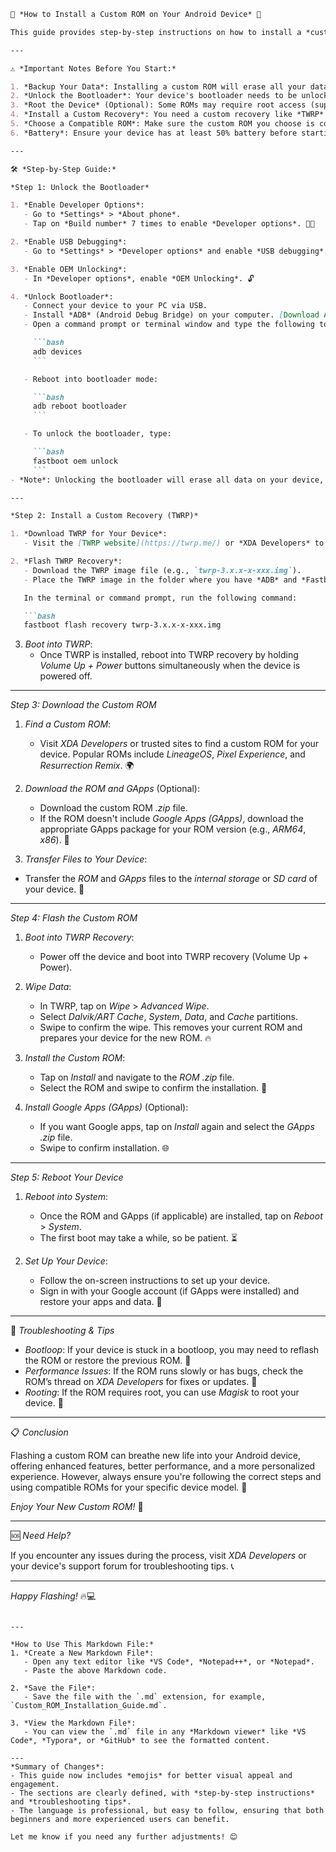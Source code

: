 ```markdown
📱 *How to Install a Custom ROM on Your Android Device* 🚀

This guide provides step-by-step instructions on how to install a *custom ROM* on your Android phone. Installing a custom ROM can unlock new features, improve performance, and provide a personalized experience on your device. However, it’s important to note that this process involves risks and may void your warranty. Proceed with caution and make sure to back up your data. 🛡️

---

⚠️ *Important Notes Before You Start:*

1. *Backup Your Data*: Installing a custom ROM will erase all your data (apps, contacts, messages, etc.). Use *Google Backup* or a third-party tool like *Titanium Backup* to back up your data. 💾
2. *Unlock the Bootloader*: Your device's bootloader needs to be unlocked to install a custom ROM. 🔓
3. *Root the Device* (Optional): Some ROMs may require root access (superuser permissions). Ensure your device is rooted if required. ⚡
4. *Install a Custom Recovery*: You need a custom recovery like *TWRP* to flash the ROM. 🔧
5. *Choose a Compatible ROM*: Make sure the custom ROM you choose is compatible with your device model. 🌐
6. *Battery*: Ensure your device has at least 50% battery before starting the process. 🔋

---

🛠️ *Step-by-Step Guide:*

*Step 1: Unlock the Bootloader*

1. *Enable Developer Options*:
   - Go to *Settings* > *About phone*.
   - Tap on *Build number* 7 times to enable *Developer options*. 👨‍💻

2. *Enable USB Debugging*:
   - Go to *Settings* > *Developer options* and enable *USB debugging*. 🔌

3. *Enable OEM Unlocking*:
   - In *Developer options*, enable *OEM Unlocking*. 🔓

4. *Unlock Bootloader*:
   - Connect your device to your PC via USB.
   - Install *ADB* (Android Debug Bridge) on your computer. [Download ADB](https://developer.android.com/studio) from Google’s official site.
   - Open a command prompt or terminal window and type the following to check if your device is connected:

     ```bash
     adb devices
     ```

   - Reboot into bootloader mode:

     ```bash
     adb reboot bootloader
     ```

   - To unlock the bootloader, type:

     ```bash
     fastboot oem unlock
     ```
- *Note*: Unlocking the bootloader will erase all data on your device, so make sure you’ve backed up everything. 💥

---

*Step 2: Install a Custom Recovery (TWRP)*

1. *Download TWRP for Your Device*:
   - Visit the [TWRP website](https://twrp.me/) or *XDA Developers* to download the correct TWRP image for your device. 📥

2. *Flash TWRP Recovery*:
   - Download the TWRP image file (e.g., `twrp-3.x.x-x-xxx.img`).
   - Place the TWRP image in the folder where you have *ADB* and *Fastboot* installed.

   In the terminal or command prompt, run the following command:

   ```bash
   fastboot flash recovery twrp-3.x.x-x-xxx.img
   ```

3. *Boot into TWRP*:
   - Once TWRP is installed, reboot into TWRP recovery by holding *Volume Up + Power* buttons simultaneously when the device is powered off.

---

*Step 3: Download the Custom ROM*

1. *Find a Custom ROM*:
   - Visit *XDA Developers* or trusted sites to find a custom ROM for your device. Popular ROMs include *LineageOS*, *Pixel Experience*, and *Resurrection Remix*. 🌍

2. *Download the ROM and GApps* (Optional):
   - Download the custom ROM *.zip* file.
   - If the ROM doesn't include *Google Apps (GApps)*, download the appropriate GApps package for your ROM version (e.g., *ARM64*, *x86*). 📲

3. *Transfer Files to Your Device*:
- Transfer the *ROM* and *GApps* files to the *internal storage* or *SD card* of your device. 📂

---

*Step 4: Flash the Custom ROM*

1. *Boot into TWRP Recovery*:
   - Power off the device and boot into TWRP recovery (Volume Up + Power).

2. *Wipe Data*:
   - In TWRP, tap on *Wipe* > *Advanced Wipe*.
   - Select *Dalvik/ART Cache*, *System*, *Data*, and *Cache* partitions.
   - Swipe to confirm the wipe. This removes your current ROM and prepares your device for the new ROM. 🔥

3. *Install the Custom ROM*:
   - Tap on *Install* and navigate to the *ROM* *.zip* file.
   - Select the ROM and swipe to confirm the installation. 📲

4. *Install Google Apps (GApps)* (Optional):
   - If you want Google apps, tap on *Install* again and select the *GApps* *.zip* file.
   - Swipe to confirm installation. 🌐

---

*Step 5: Reboot Your Device*

1. *Reboot into System*:
   - Once the ROM and GApps (if applicable) are installed, tap on *Reboot* > *System*.
   - The first boot may take a while, so be patient. ⏳

2. *Set Up Your Device*:
   - Follow the on-screen instructions to set up your device.
   - Sign in with your Google account (if GApps were installed) and restore your apps and data. 📧

---

🔧 *Troubleshooting & Tips*
- *Bootloop*: If your device is stuck in a bootloop, you may need to reflash the ROM or restore the previous ROM. 🔄
- *Performance Issues*: If the ROM runs slowly or has bugs, check the ROM’s thread on *XDA Developers* for fixes or updates. 🐞
- *Rooting*: If the ROM requires root, you can use *Magisk* to root your device. 🔑

---

📋 *Conclusion*

Flashing a custom ROM can breathe new life into your Android device, offering enhanced features, better performance, and a more personalized experience. However, always ensure you're following the correct steps and using compatible ROMs for your specific device model. 🚀

*Enjoy Your New Custom ROM!* 🎉

---

🆘 *Need Help?*

If you encounter any issues during the process, visit *XDA Developers* or your device's support forum for troubleshooting tips. 📞

---

*Happy Flashing!* 🔥💻
```

---

*How to Use This Markdown File:*
1. *Create a New Markdown File*:
   - Open any text editor like *VS Code*, *Notepad++*, or *Notepad*.
   - Paste the above Markdown code.

2. *Save the File*:
   - Save the file with the `.md` extension, for example, `Custom_ROM_Installation_Guide.md`.

3. *View the Markdown File*:
   - You can view the `.md` file in any *Markdown viewer* like *VS Code*, *Typora*, or *GitHub* to see the formatted content.

---
*Summary of Changes*:
- This guide now includes *emojis* for better visual appeal and engagement.
- The sections are clearly defined, with *step-by-step instructions* and *troubleshooting tips*.
- The language is professional, but easy to follow, ensuring that both beginners and more experienced users can benefit.

Let me know if you need any further adjustments! 😊
